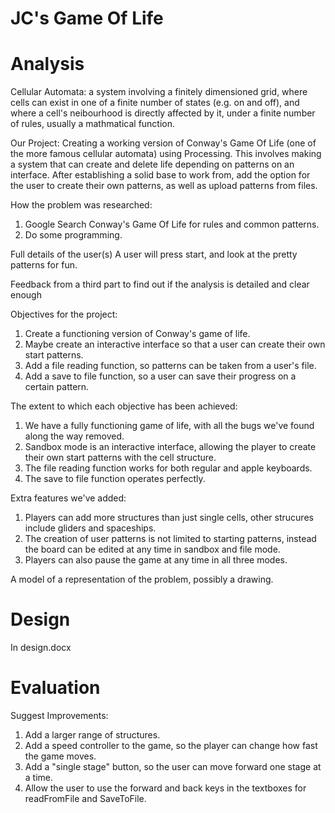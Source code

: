 # JC's Game Of Life

# Analysis
Cellular Automata: a system involving a finitely dimensioned grid, where cells can exist in one of a finite number of states (e.g. on and off), and where a cell's neibourhood is directly affected by it, under a finite number of rules, usually a mathmatical function.

Our Project: Creating a working version of Conway's Game Of Life (one of the more famous cellular automata) using Processing. This involves making a system that can create and delete life depending on patterns on an interface. After establishing a solid base to work from, add the option for the user to create their own patterns, as well as upload patterns from files.

How the problem was researched:
1) Google Search Conway's Game Of Life for rules and common patterns.
2) Do some programming.

Full details of the user(s)
A user will press start, and look at the pretty patterns for fun.

Feedback from a third part to find out if the analysis is detailed and clear enough

Objectives for the project:
1) Create a functioning version of Conway's game of life.
2) Maybe create an interactive interface so that a user can create their own start patterns.
3) Add a file reading function, so patterns can be taken from a user's file.
4) Add a save to file function, so a user can save their progress on a certain pattern.

The extent to which each objective has been achieved:
1) We have a fully functioning game of life, with all the bugs we've found along the way removed.
2) Sandbox mode is an interactive interface, allowing the player to create their own start patterns with the cell structure.
3) The file reading function works for both regular and apple keyboards.
4) The save to file function operates perfectly.

Extra features we've added:
1) Players can add more structures than just single cells, other strucures include gliders and spaceships.
2) The creation of user patterns is not limited to starting patterns, instead the board can be edited at any time in sandbox and file mode.
3) Players can also pause the game at any time in all three modes.

A model of a representation of the problem, possibly a drawing.

# Design
In design.docx

# Evaluation
Suggest Improvements:
1) Add a larger range of structures.
2) Add a speed controller to the game, so the player can change how fast the game moves.
3) Add a "single stage" button, so the user can move forward one stage at a time.
4) Allow the user to use the forward and back keys in the textboxes for readFromFile and SaveToFile.
